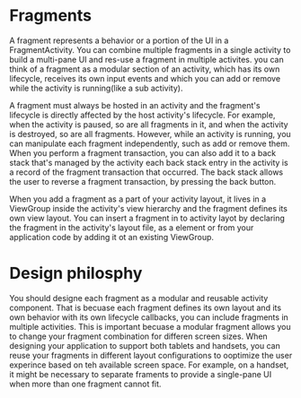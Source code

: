 # Fragments
A fragment represents a behavior or a portion of the UI in a FragmentActivity. You can combine multiple fragments in a single activity to build a multi-pane UI and res-use a fragment in multiple activites. you can think of a fragment as a modular section of an activity, which has its own lifecycle, receives its own input events and which you can add or remove while the activity is running(like a sub activity).

A fragment must always be hosted in an activity and the fragment's lifecycle is directly affected by the host activity's lifecycle. For example, when the activity is paused, so are all fragments in it, and when the activity is destroyed, so are all fragments. However, while an activity is running, you can manipulate each fragment independently, such as add or remove them. When you perform a fragment transaction, you can also add it to a back stack that's managed by the activity each back stack entry in the activity is a record of the fragment transaction that occurred. The back stack allows the user to reverse a fragment transaction, by pressing the back button. 

When you add a fragment as a part of your activity layout, it lives in a ViewGroup inside the activity's view hierarchy and the fragment defines its own view layout. You can insert a fragment in to activity layot by declaring the fragment in the activity's layout file, as a <fragment> element or from your application code by adding it ot an existing ViewGroup. 

# Design philosphy
You should designe each fragment as a modular and reusable activity component. That is becuase each fragment defines its own layout and its own behavior with its own lifecycle callbacks, you can include fragments in multiple activities. This is important becuase a modular fragment allows you to change your fragment combination for differen screen sizes. When designing your application to support both tablets and handsets, you can reuse your fragments in different layout configurations to ooptimize the user experince based on teh available screen space. For example, on a handset, it might be necessary to separate framents to provide a single-pane UI when more than one fragment cannot fit. 
